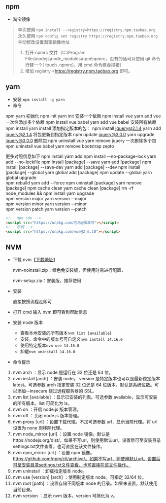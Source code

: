 ## npm

- 淘宝镜像

> 单次使用 `npm install --registry=https://registry.npm.taobao.org`
> 永久使用 `npm config set registry https://registry.npm.taobao.org`
> 手动修改设置淘宝镜像地址
>
> 1.  打开.npmrc 文件（C:\Program Files\nodejs\node_modules\npm\npmrc，没有的话可以使用 git 命令行建一个( touch .npmrc)，用 cmd 命令建会报错）
> 2.  增加 registry =https://registry.npm.taobao.org 即可。

## yarn

- 安装
  `npm install -g yarn`
- 命令

npm yarn
初始化
npm init yarn init
安装一个依赖
npm install vue yarn add vue
一次性添加多个依赖
npm install vue babel yarn add vue babel
安装所有依赖
npm install yarn install
添加指定版本的包：
npm install jquery@2.1.4 yarn add jquery@2.1.4
将包更新到指定版本
npm update jquery@3.0.0 yarn upgrade jquery@3.0.0
删除包
npm uninstall vue yarn remove jquery
一次删除多个包
npm uninstall vue babel yarn remove bootstrap zepto

更多对照信息如下
npm install yarn add
npm install --no-package-lock yarn add --no-lockfile
npm install [package] --save yarn add [package]
npm install [package] --save-dev yarn add [package] --dev
npm install [package] --global yarn global add [package]
npm update --global yarn global upgrade  
npm rebuild yarn add --force
npm uninstall [package] yarn remove [package]
npm cache clean yarn cache clean [package]
rm -rf node_modules && npm install yarn upgrade  
npm version major yarn version --major  
npm version minor yarn version --minor  
npm version patch yarn version --patch

```html
<!-- npm cdn -->
<script src="https://unpkg.com/包名@版本号"></script>
<!-- 示例 -->
<script src="https://unpkg.com/vue@2.6.10"></script>
```

## NVM

- 下载 nvm【[下载地址](https://github.com/coreybutler/nvm-windows/releases)】

  nvm-noinstall.zip：绿色免安装版，但使用时需进行配置，

  nvm-setup.zip：安装版，推荐使用

- 安装

  直接按照流程走即可

- 打开 cmd 输入 nvm 即可看到帮助信息

- 安装 node 版本

  - 查看本地安装的所有版本`nvm list [available]`
  - 安装，命令中的版本号可自定义`nvm install 14.16.0`
  - 使用特定版本`nvm use 14.16.0`
  - 卸载`nvm uninstall 14.16.0`

- 命令提示

1. nvm arch ：显示 node 是运行在 32 位还是 64 位。
2. nvm install <version> [arch] ：安装 node， version 是特定版本也可以是最新稳定版本 latest。可选参数 arch 指定安装 32 位还是 64 位版本，默认是系统位数。可以添加--insecure 绕过远程服务器的 SSL。
3. nvm list [available] ：显示已安装的列表。可选参数 available，显示可安装的所有版本。list 可简化为 ls。
4. nvm on ：开启 node.js 版本管理。
5. nvm off ：关闭 node.js 版本管理。
6. nvm proxy [url] ：设置下载代理。不加可选参数 url，显示当前代理。将 url 设置为 none 则移除代理。
7. nvm node_mirror [url] ：设置 node 镜像。默认是https://nodejs.org/dist/。如果不写url，则使用默认url。设置后可至安装目录settings.txt文件查看，也可直接在该文件操作。
8. nvm npm_mirror [url] ：设置 npm 镜像。https://github.com/npm/cli/archive/。如果不写url，则使用默认url。设置后可至安装目录settings.txt文件查看，也可直接在该文件操作。
9. nvm uninstall <version> ：卸载指定版本 node。
10. nvm use [version] [arch] ：使用制定版本 node。可指定 32/64 位。
11. nvm root [path] ：设置存储不同版本 node 的目录。如果未设置，默认使用当前目录。
12. nvm version ：显示 nvm 版本。version 可简化为 v。
